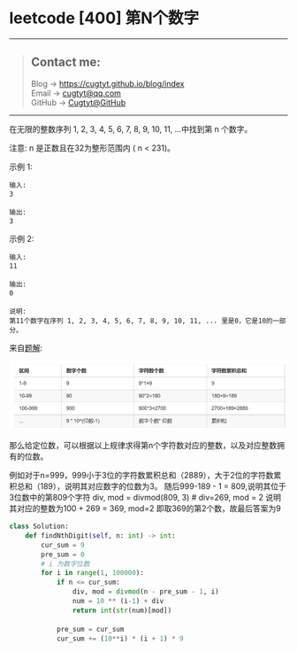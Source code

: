 # leetcode [400] 第N个数字

---
> ## Contact me:
> Blog -> <https://cugtyt.github.io/blog/index>  
> Email -> <cugtyt@qq.com>  
> GitHub -> [Cugtyt@GitHub](https://github.com/Cugtyt)

---

在无限的整数序列 1, 2, 3, 4, 5, 6, 7, 8, 9, 10, 11, ...中找到第 n 个数字。

注意:
n 是正数且在32为整形范围内 ( n < 231)。

示例 1:
```
输入:
3

输出:
3
```
示例 2:
```
输入:
11

输出:
0

说明:
第11个数字在序列 1, 2, 3, 4, 5, 6, 7, 8, 9, 10, 11, ... 里是0，它是10的一部分。
```

来自[题解](https://leetcode-cn.com/problems/nth-digit/solution/jian-ji-gui-lu-jie-by-user5707f/):

![](R/nth-digit.png)

那么给定位数，可以根据以上规律求得第n个字符数对应的整数，以及对应整数拥有的位数。

例如对于n=999，999小于3位的字符数累积总和（2889），大于2位的字符数累积总和（189），说明其对应数字的位数为3。
随后999-189 - 1 = 809,说明其位于3位数中的第809个字符
div, mod = divmod(809, 3) # div=269, mod = 2
说明其对应的整数为100 + 269 = 369, mod=2 即取369的第2个数，故最后答案为9

``` python
class Solution:
    def findNthDigit(self, n: int) -> int:
        cur_sum = 9
        pre_sum = 0
        # i 为数字位数
        for i in range(1, 100000):
            if n <= cur_sum:
                div, mod = divmod(n - pre_sum - 1, i)
                num = 10 ** (i-1) + div
                return int(str(num)[mod])

            pre_sum = cur_sum
            cur_sum += (10**i) * (i + 1) * 9
```
